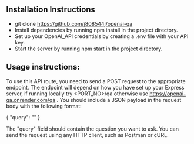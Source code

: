 ## Installation Instructions

- git clone https://github.com/j808544j/openai-qa
- Install dependencies by running npm install in the project directory.
- Set up your OpenAI_API credentials by creating a .env file with your API key.
- Start the server by running npm start in the project directory.

## Usage instructions:

To use this API route, you need to send a POST request to the appropriate endpoint. The endpoint will depend on how you have set up your Express server, if running locally try <PORT_NO>/qa otherwise use https://openai-qa.onrender.com/qa . You should include a JSON payload in the request body with the following format:

{
"query": "<question related to the subtitles>"
}

The "query" field should contain the question you want to ask. You can send the request using any HTTP client, such as Postman or cURL.
